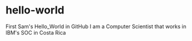 # hello-world
First Sam's Hello_World in GitHub
I am a Computer Scientist that works in IBM's SOC in Costa Rica
